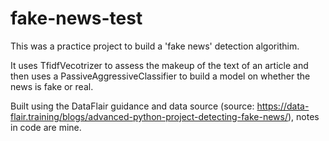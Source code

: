 # fake-news-test

This was a practice project to build a 'fake news' detection algorithim.

It uses TfidfVecotrizer to assess the makeup of the text of an article and then uses a PassiveAggressiveClassifier to build a model on whether the news is fake or real.

Built using the DataFlair guidance and data source (source: https://data-flair.training/blogs/advanced-python-project-detecting-fake-news/), notes in code are mine.
